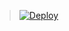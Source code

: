 > [![Deploy](https://www.herokucdn.com/deploy/button.png)](https://dashboard.heroku.com/new?template=https://github.com/benjaminyin01/v2hero/tree/vless)
